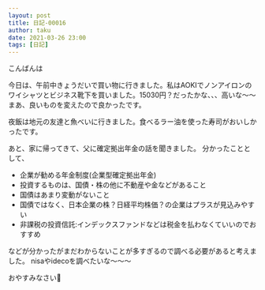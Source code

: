 ```yaml
---
layout: post
title: 日記-00016
author: taku
date: 2021-03-26 23:00
tags: [日記]
---
```


こんばんは

今日は、午前中きょうだいで買い物に行きました。私はAOKIでノンアイロンのワイシャツとビジネス靴下を買いました。15030円？だったかな、、、高いな～～
まあ、良いものを変えたので良かったです。

夜飯は地元の友達と魚べいに行きました。食べるラー油を使った寿司がおいしかったです。

あと、家に帰ってきて、父に確定拠出年金の話を聞きました。
分かったこととして、

- 企業が勧める年金制度(企業型確定拠出年金)
- 投資するものは、国債・株の他に不動産や金などがあること
- 国債はあまり変動がないこと
- 国債ではなく、日本企業の株？日経平均株価？の企業はプラスが見込みやすい
- 非課税の投資信託:インデックスファンドなどは税金を払わなくていいのでおすすめ

などが分かったがまだわからないことが多すぎるので調べる必要があると考えました。
nisaやidecoを調べたいな～～～

おやすみなさい🌙

